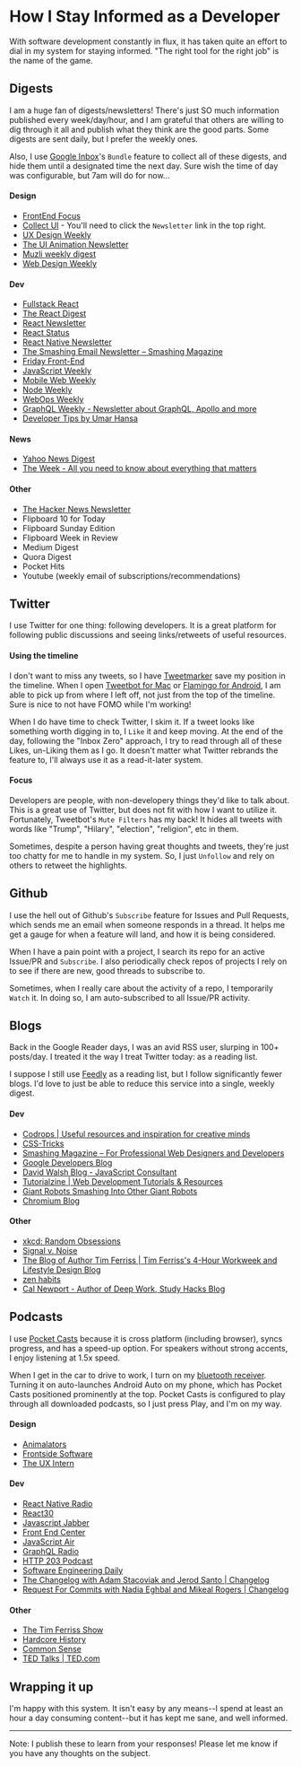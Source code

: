 # How I Stay Informed as a Developer
With software development constantly in flux, it has taken quite an effort to dial in my system for staying informed. "The right tool for the right job" is the name of the game.

## Digests
I am a huge fan of digests/newsletters! There's just SO much information published every week/day/hour, and I am grateful that others are willing to dig through it all and publish what they think are the good parts. Some digests are sent daily, but I prefer the weekly ones.

Also, I use [Google Inbox](https://inbox.google.com/)'s `Bundle` feature to collect all of these digests, and hide them until a designated time the next day. Sure wish the time of day was configurable, but 7am will do for now...

#### Design
- [FrontEnd Focus](http://frontendfocus.co/)
- [Collect UI](http://collectui.com/) - You'll need to click the `Newsletter` link in the top right.
- [UX Design Weekly](http://uxdesignweekly.com/)
- [The UI Animation Newsletter](http://uianimationnewsletter.com/)
- [Muzli weekly digest](https://muz.li/subscribe/)
- [Web Design Weekly](https://web-design-weekly.com/)

#### Dev
- [Fullstack React](http://newsletter.fullstackreact.com/)
- [The React Digest](https://www.getrevue.co/profile/the-react-digest)
- [React Newsletter](http://reactjsnewsletter.com/)
- [React Status](https://react.statuscode.com/)
- [React Native Newsletter](http://reactnative.cc/)
- [The Smashing Email Newsletter – Smashing Magazine](https://www.smashingmagazine.com/the-smashing-newsletter/)
- [Friday Front-End](http://fridayfrontend.com/)
- [JavaScript Weekly](http://javascriptweekly.com/)
- [Mobile Web Weekly](https://mobilewebweekly.com/)
- [Node Weekly](http://nodeweekly.com/)
- [WebOps Weekly](https://webopsweekly.com/)
- [GraphQL Weekly - Newsletter about GraphQL, Apollo and more](https://graphqlweekly.com/)
- [Developer Tips by Umar Hansa](https://umaar.com/dev-tips/)

#### News
- [Yahoo News Digest](https://play.google.com/store/apps/details?id=com.yahoo.mobile.client.android.atom&hl=en)
- [The Week - All you need to know about everything that matters](http://theweek.com/)

#### Other
- [The Hacker News Newsletter](http://www.hackernewsletter.com/)
- Flipboard 10 for Today
- Flipboard Sunday Edition
- Flipboard Week in Review
- Medium Digest
- Quora Digest
- Pocket Hits
- Youtube (weekly email of subscriptions/recommendations)

## Twitter
I use Twitter for one thing: following developers. It is a great platform for following public discussions and seeing links/retweets of useful resources.

#### Using the timeline
I don't want to miss any tweets, so I have [Tweetmarker](http://tweetmarker.net/) save my position in the timeline. When I open [Tweetbot for Mac](https://tapbots.com/tweetbot/mac/) or [Flamingo for Android](https://play.google.com/store/apps/details?id=com.samruston.twitter&hl=en), I am able to pick up from where I left off, not just from the top of the timeline. Sure is nice to not have FOMO while I'm working!

When I do have time to check Twitter, I skim it. If a tweet looks like something worth digging in to, I `Like` it and keep moving. At the end of the day, following the "Inbox Zero" approach, I try to read through all of these Likes, un-Liking them as I go. It doesn't matter what Twitter rebrands the feature to, I'll always use it as a read-it-later system.

#### Focus
Developers are people, with non-developery things they'd like to talk about. This is a great use of Twitter, but does not fit with how I want to utilize it. Fortunately, Tweetbot's `Mute Filters` has my back! It hides all tweets with words like "Trump", "Hilary", "election", "religion", etc in them.

Sometimes, despite a person having great thoughts and tweets, they're just too chatty for me to handle in my system. So, I just `Unfollow` and rely on others to retweet the highlights.

## Github
I use the hell out of Github's `Subscribe` feature for Issues and Pull Requests, which sends me an email when someone responds in a thread. It helps me get a gauge for when a feature will land, and how it is being considered.

When I have a pain point with a project, I search its repo for an active Issue/PR and `Subscribe`. I also periodically check repos of projects I rely on to see if there are new, good threads to subscribe to.

Sometimes, when I really care about the activity of a repo, I temporarily `Watch` it. In doing so, I am auto-subscribed to all Issue/PR activity.

## Blogs
Back in the Google Reader days, I was an avid RSS user, slurping in 100+ posts/day. I treated it the way I treat Twitter today: as a reading list.

I suppose I still use [Feedly](https://feedly.com/) as a reading list, but I follow significantly fewer blogs. I'd love to just be able to reduce this service into a single, weekly digest.

#### Dev
- [Codrops | Useful resources and inspiration for creative minds](https://tympanus.net/codrops/)
- [CSS-Tricks](https://css-tricks.com/)
- [Smashing Magazine – For Professional Web Designers and Developers](https://www.smashingmagazine.com/)
- [Google Developers Blog](https://developers.googleblog.com/)
- [David Walsh Blog - JavaScript Consultant](https://davidwalsh.name/)
- [Tutorialzine | Web Development Tutorials & Resources](http://tutorialzine.com/)
- [Giant Robots Smashing Into Other Giant Robots](https://robots.thoughtbot.com/)
- [Chromium Blog](https://blog.chromium.org/)

#### Other
- [xkcd: Random Obsessions](https://xkcd.com/)
- [Signal v. Noise](https://m.signalvnoise.com/)
- [The Blog of Author Tim Ferriss | Tim Ferriss's 4-Hour Workweek and Lifestyle Design Blog](http://tim.blog/)
- [zen habits](https://zenhabits.net/)
- [Cal Newport - Author of Deep Work, Study Hacks Blog](http://calnewport.com/)

## Podcasts
I use [Pocket Casts](http://www.shiftyjelly.com/pocketcasts/) because it is cross platform (including browser), syncs progress, and has a speed-up option. For speakers without strong accents, I enjoy listening at 1.5x speed.

When I get in the car to drive to work, I turn on my [bluetooth receiver](https://www.amazon.com/gp/product/B00MJMV0GU/ref=oh_aui_search_detailpage?ie=UTF8&psc=1). Turning it on auto-launches Android Auto on my phone, which has Pocket Casts positioned prominently at the top. Pocket Casts is configured to play through all downloaded podcasts, so I just press Play, and I'm on my way.

#### Design
- [Animalators](http://animalators.com/)
- [Frontside Software](http://frontside.io/)
- [The UX Intern](http://theuxintern.com/)

#### Dev
- [React Native Radio](https://devchat.tv/react-native-radio)
- [React30](https://react30.com/)
- [Javascript Jabber](https://devchat.tv/js-jabber//)
- [Front End Center](http://fec.fyi/)
- [JavaScript Air](http://javascriptair.podbean.com/)
- [GraphQL Radio](https://graphqlradio.com/)
- [HTTP 203 Podcast](https://developers.google.com/web/shows/http203/podcast/)
- [Software Engineering Daily](https://softwareengineeringdaily.com/)
- [The Changelog with Adam Stacoviak and Jerod Santo | Changelog](https://changelog.com/podcast)
- [Request For Commits with Nadia Eghbal and Mikeal Rogers | Changelog](https://changelog.com/rfc)

#### Other
- [The Tim Ferriss Show](http://tim.blog/podcast/)
- [Hardcore History](http://www.dancarlin.com/hardcore-history-series/)
- [Common Sense](http://www.dancarlin.com/common-sense-home-landing-page/)
- [TED Talks | TED.com](https://www.ted.com/talks)

## Wrapping it up
I'm happy with this system. It isn't easy by any means--I spend at least an hour a day consuming content--but it has kept me sane, and well informed.

---

Note: I publish these to learn from your responses! Please let me know if you have any thoughts on the subject.
